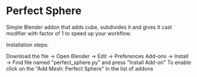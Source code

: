 # Perfect Sphere
Simple Blender addon that adds cube, subdivides it and gives it cast modifier with factor of 1 to speed up your workflow.



Installation steps:

Download the file -> Open Blender -> Edit -> Preferences Add-ons -> Install -> Find file named "perfect_sphere.py" and press "Install Add-on"
To enable click on the "Add Mesh: Perfect Sphere" in the list of addons
